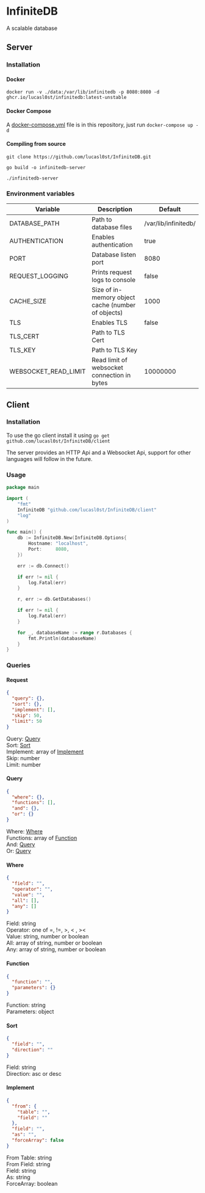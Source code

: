 # InfiniteDB

A scalable database

## Server

### Installation

#### Docker

`docker run -v ./data:/var/lib/infinitedb -p 8080:8080 -d ghcr.io/lucasl0st/infinitedb:latest-unstable`

#### Docker Compose

A [docker-compose.yml](docker-compose.yml) file is in this repository, just run `docker-compose up -d`

#### Compiling from source

```
git clone https://github.com/lucasl0st/InfiniteDB.git

go build -o infinitedb-server

./infinitedb-server
```

### Environment variables

| Variable             | Description                                        | Default              |
|----------------------|----------------------------------------------------|----------------------|
| DATABASE_PATH        | Path to database files                             | /var/lib/infinitedb/ |
| AUTHENTICATION       | Enables authentication                             | true                 |
| PORT                 | Database listen port                               | 8080                 |
| REQUEST_LOGGING      | Prints request logs to console                     | false                |
| CACHE_SIZE           | Size of in-memory object cache (number of objects) | 1000                 |
| TLS                  | Enables TLS                                        | false                |
| TLS_CERT             | Path to TLS Cert                                   |                      |
| TLS_KEY              | Path to TLS Key                                    |                      |
| WEBSOCKET_READ_LIMIT | Read limit of websocket connection in bytes        | 10000000             |

## Client

### Installation

To use the go client install it using 
`go get github.com/lucasl0st/InfiniteDB/client`

The server provides an HTTP Api and a Websocket Api, support for other languages will follow in the future.

### Usage

```go
package main

import (
	"fmt"
	InfiniteDB "github.com/lucasl0st/InfiniteDB/client"
	"log"
)

func main() {
	db := InfiniteDB.New(InfiniteDB.Options{
		Hostname: "localhost",
		Port:     8080,
	})

	err := db.Connect()

	if err != nil {
		log.Fatal(err)
	}

	r, err := db.GetDatabases()

	if err != nil {
		log.Fatal(err)
	}

	for _, databaseName := range r.Databases {
		fmt.Println(databaseName)
	}
}
```

### Queries

#### Request

```json
{
  "query": {},
  "sort": {},
  "implement": [],
  "skip": 50,
  "limit": 50
}
```

Query: [Query](#query)   
Sort: [Sort](#sort)   
Implement: array of [Implement](#implement)   
Skip: number   
Limit: number   


#### Query

```json
{
  "where": {},
  "functions": [],
  "and": {},
  "or": {}
}
```

Where: [Where](#where)   
Functions: array of [Function](#function)   
And: [Query](#query)   
Or: [Query](#query)   

#### Where

```json
{
  "field": "",
  "operator": "",
  "value": "",
  "all": [],
  "any": []
}
```

Field: string   
Operator: one of =, !=, >, < , ><   
Value: string, number or boolean   
All: array of string, number or boolean   
Any: array of string, number or boolean   

#### Function

```json
{
  "function": "",
  "parameters": {}
}
```

Function: string   
Parameters: object

#### Sort

```json
{
  "field": "",
  "direction": ""
}
```

Field: string   
Direction: asc or desc   

#### Implement

```json
{
  "from": {
    "table": "",
    "field": ""
  },
  "field": "",
  "as": "",
  "forceArray": false
}
```

From Table: string   
From Field: string   
Field: string   
As: string   
ForceArray: boolean   
